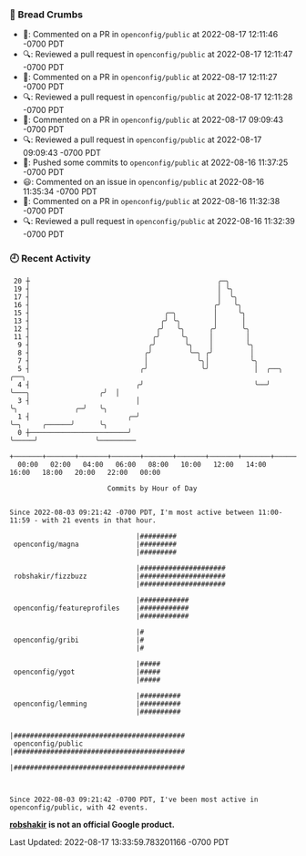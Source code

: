 ### 🍞 Bread Crumbs

 * 💬: Commented on a PR in  `openconfig/public` at 2022-08-17 12:11:46 -0700 PDT
 * 🔍: Reviewed a pull request in  `openconfig/public` at 2022-08-17 12:11:47 -0700 PDT
 * 💬: Commented on a PR in  `openconfig/public` at 2022-08-17 12:11:27 -0700 PDT
 * 🔍: Reviewed a pull request in  `openconfig/public` at 2022-08-17 12:11:28 -0700 PDT
 * 💬: Commented on a PR in  `openconfig/public` at 2022-08-17 09:09:43 -0700 PDT
 * 🔍: Reviewed a pull request in  `openconfig/public` at 2022-08-17 09:09:43 -0700 PDT
 * 🚢: Pushed some commits to `openconfig/public` at 2022-08-16 11:37:25 -0700 PDT
 * 😃: Commented on an issue in `openconfig/public` at 2022-08-16 11:35:34 -0700 PDT
 * 💬: Commented on a PR in  `openconfig/public` at 2022-08-16 11:32:38 -0700 PDT
 * 🔍: Reviewed a pull request in  `openconfig/public` at 2022-08-16 11:32:39 -0700 PDT

### 🕘 Recent Activity
```
 20 ┼                                              ╭─╮
 19 ┤                                              │ ╰╮
 17 ┤                                              │  ╰╮
 16 ┤                                             ╭╯   ╰╮
 15 ┤                                 ╭─╮         │     ╰╮
 13 ┤                                ╭╯ ╰╮        │      │
 12 ┤                               ╭╯   ╰╮      ╭╯      ╰╮
 11 ┤                              ╭╯     ╰╮     │        │
  9 ┤                             ╭╯       ╰╮    │        ╰╮
  8 ┤                            ╭╯         ╰─╮ ╭╯         │
  7 ┤                            │            ╰╮│          ╰╮
  5 ┤                           ╭╯             ╰╯           │  ╭──╮                      ╭──╮
  4 ┤                          ╭╯                           ╰──╯  ╰───╮                 ╭╯  │
  3 ┤                          │                                      ╰╮              ╭─╯   ╰╮
  1 ┤                        ╭─╯                                       ╰─╮     ╭──────╯      ╰╮
  0 ┼────────────────────────╯                                           ╰─────╯              ╰─────────
    +───────+───────+───────+───────+───────+───────+───────+───────+───────+───────+───────+───────+────
  00:00   02:00   04:00   06:00   08:00   10:00   12:00   14:00   16:00   18:00   20:00   22:00   00:00   

						Commits by Hour of Day


Since 2022-08-03 09:21:42 -0700 PDT, I'm most active between 11:00-11:59 - with 21 events in that hour.

```



```
                               |#########
 openconfig/magna              |#########
                               |#########

                               |#####################
 robshakir/fizzbuzz            |#####################
                               |#####################

                               |############
 openconfig/featureprofiles    |############
                               |############

                               |#
 openconfig/gribi              |#
                               |#

                               |#####
 openconfig/ygot               |#####
                               |#####

                               |##########
 openconfig/lemming            |##########
                               |##########

                               |##########################################
 openconfig/public             |##########################################
                               |##########################################



Since 2022-08-03 09:21:42 -0700 PDT, I've been most active in openconfig/public, with 42 events.

```
**[robshakir](mailto:robjs@google.com) is not an official Google product.**  


Last Updated: 2022-08-17 13:33:59.783201166 -0700 PDT
